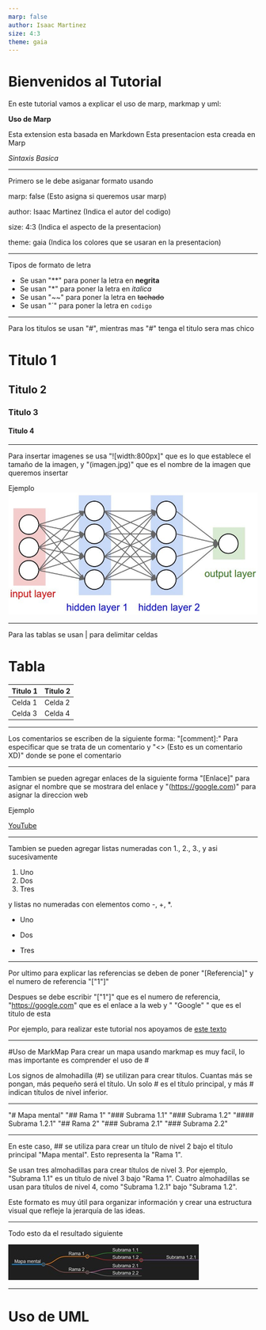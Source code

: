 ```yaml
---
marp: false
author: Isaac Martinez
size: 4:3
theme: gaia
---
```


# Bienvenidos al Tutorial

En este tutorial vamos a explicar el uso de marp, markmap y uml:

**Uso de Marp**

Esta extension esta basada en Markdown
Esta presentacion esta creada en Marp

*Sintaxis Basica*

---

Primero se le debe asiganar formato usando

marp: false (Esto asigna si queremos usar marp)

author: Isaac Martinez (Indica el autor del codigo)

size: 4:3 (Indica el aspecto de la presentacion)

theme: gaia (Indica los colores que se usaran en la presentacion)

---

Tipos de formato de letra

- Se usan "**" para poner la letra en **negrita**
- Se usan "*" para poner la letra en *italica*
- Se usan "~~" para poner la letra en ~~tachado~~
- Se usan "´" para poner la letra en `codigo`

---

Para los titulos se usan "#", mientras mas "#" tenga el titulo sera mas chico

# Titulo 1
## Titulo 2
### Titulo 3
#### Titulo 4

---

Para insertar imagenes se usa "![width:800px]" que es lo que establece el tamaño de la imagen, y "(imagen.jpg)" que es el nombre de la imagen que queremos insertar

Ejemplo
![width:800px](imagen.jpg)

---

Para las tablas se usan | para delimitar celdas

# Tabla

|Titulo 1|Titulo 2|
|---|---|
|Celda 1|Celda 2|
|Celda 3|Celda 4|

---

Los comentarios se escriben de la siguiente forma:
"[comment]:" Para especificar que se trata de un comentario y  "<> (Esto es un comentario XD)" donde se pone el comentario

---

Tambien se pueden agregar enlaces de la siguiente forma
"[Enlace]" para asignar el nombre que se mostrara del enlace y "(https://google.com)" para asignar la direccion web

Ejemplo

[YouTube](https://www.youtube.com/watch?v=dQw4w9WgXcQ)

---

Tambien se pueden agregar listas numeradas con 1., 2., 3., y asi sucesivamente
1. Uno
2. Dos
3. Tres

y listas no numeradas con elementos como -, +, *.
+ Uno
- Dos
* Tres

---

Por ultimo para explicar las referencias se deben de poner "[Referencia]" y el numero de referencia "["1"]"

Despues se debe escribir "["1"]" que es el numero de referencia, "https://google.com" que es el enlace a la web y " "Google" " que es el titulo de esta

Por ejemplo, para realizar este tutorial nos apoyamos de  [este texto][1]

[1]: https://tutorialmarkdown.com/sintaxis "Sintaxis básica de Markdown"

---

#Uso de MarkMap
Para crear un mapa usando markmap es muy facil, lo mas importante es comprender el uso de #

Los signos de almohadilla (#) se utilizan para crear títulos. Cuantas más se pongan, más pequeño será el título. Un solo # es el título principal, y más # indican títulos de nivel inferior.

---

"# Mapa mental"
"## Rama 1"
"### Subrama 1.1"
"### Subrama 1.2"
"#### Subrama 1.2.1"
"## Rama 2"
"### Subrama 2.1"
"### Subrama 2.2"

--- 

En este caso, ## se utiliza para crear un título de nivel 2 bajo el título principal "Mapa mental". Esto representa la "Rama 1".

Se usan tres almohadillas para crear títulos de nivel 3. Por ejemplo, "Subrama 1.1" es un título de nivel 3 bajo "Rama 1".
Cuatro almohadillas se usan para títulos de nivel 4, como "Subrama 1.2.1" bajo "Subrama 1.2".

Este formato es muy útil para organizar información y crear una estructura visual que refleje la jerarquía de las ideas.

---

Todo esto da el resultado siguiente

![width:800px](imagen1.jpg)

---

# Uso de UML

